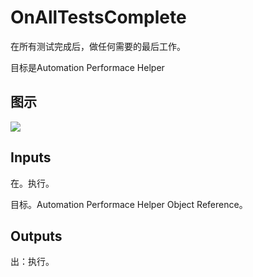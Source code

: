 # OnAllTestsComplete

在所有测试完成后，做任何需要的最后工作。

目标是Automation Performace Helper

## 图示

![]($-20221218-20200175.png)

## Inputs

在。执行。

目标。Automation Performace Helper Object Reference。  

## Outputs

出：执行。
